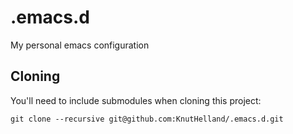 .emacs.d
========

My personal emacs configuration


Cloning
-------
You'll need to include submodules when cloning this project:
```shell
git clone --recursive git@github.com:KnutHelland/.emacs.d.git
```
